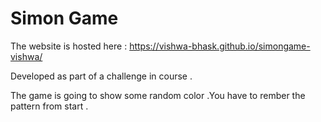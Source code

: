 # Simon Game

The website is hosted here : https://vishwa-bhask.github.io/simongame-vishwa/

Developed as part of a challenge in course . 

The game is going to show some random color .You have to rember the pattern from start .

